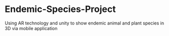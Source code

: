 # Endemic-Species-Project
Using AR technology and unity to show endemic animal and plant species in 3D via mobile application
